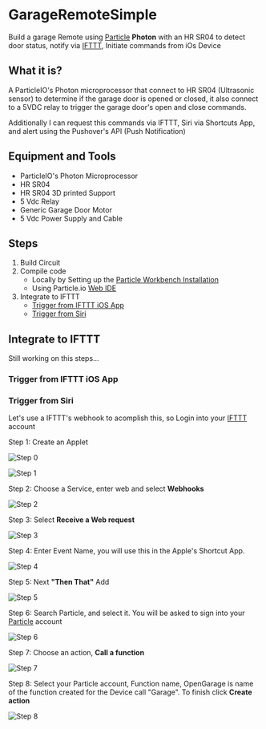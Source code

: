 # GarageRemoteSimple

Build a garage Remote using [Particle](https://www.particle.io/) **Photon** with an HR SR04 to detect door status, notify via [IFTTT](https://ifttt.com/explore), Initiate commands from iOs Device

## What it is?

A ParticleIO's Photon microprocessor that connect to HR SR04 (Ultrasonic sensor) to determine if the garage door is opened or closed, it also connect to a 5VDC relay to trigger the garage door's open and close commands.

Additionally I can request this commands via IFTTT, Siri via Shortcuts App, and alert using the Pushover's API (Push Notification)

## Equipment and Tools

- ParticleIO's Photon Microprocessor
- HR SR04
- HR SR04 3D printed Support
- 5 Vdc Relay
- Generic Garage Door Motor
- 5 Vdc Power Supply and Cable

## Steps

 1. Build Circuit
 2. Compile code
    - Locally by Setting up the [Particle Workbench Installation](/WorkbenchSetup.md)
    - Using Particle.io [Web IDE](https://login.particle.io/login?redirect=https://build.particle.io/build)
 3. Integrate to IFTTT
    - [Trigger from IFTTT iOS App](#Trigger-from-IFTTT-iOS-App)
    - [Trigger from Siri](#Trigger-from-Siri)

## Integrate to IFTTT

Still working on this steps...

### Trigger from IFTTT iOS App

### Trigger from Siri

Let's use a IFTTT's webhook to acomplish this, so Login into your [IFTTT](https://ifttt.com/explore) account

Step 1: Create an Applet

![Step 0](resources/IFTTT-WEBHOOK-00.png)

![Step 1](resources/IFTTT-WEBHOOK-01.png)

Step 2: Choose a Service, enter web and select **Webhooks**

![Step 2](resources/IFTTT-WEBHOOK-02.png)

Step 3: Select **Receive a Web request**

![Step 3](resources/IFTTT-WEBHOOK-03.png)

Step 4: Enter Event Name, you will use this in the Apple's Shortcut App.

![Step 4](resources/IFTTT-WEBHOOK-04.png)

Step 5: Next **"Then That"** Add

![Step 5](resources/IFTTT-WEBHOOK-05.png)

Step 6: Search Particle, and select it. You will be asked to sign into your [Particle](https://www.particle.io/) account

![Step 6](resources/IFTTT-WEBHOOK-06.png)

Step 7: Choose an action, **Call a function**

![Step 7](resources/IFTTT-WEBHOOK-07.png)

Step 8: Select your Particle account, Function name, OpenGarage is name of the function created for the Device call "Garage". To finish click **Create action**

![Step 8](resources/IFTTT-WEBHOOK-08.png)
